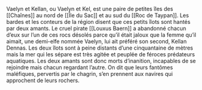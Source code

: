 Vaelyn et Kellan, ou Vaelyn et Kel, est une paire de petites îles des [[Chaînes]] au nord de [[Île du Sac]] et au sud du [[Roc de Taypan]].
Les bardes et les conteurs de la région disent que ces petits îlots sont hantés par deux amants. Le cruel pirate [[Louxus Baern]] a abandonné chacun d’eux sur l’un de ces rocs désolés parce qu’il était jaloux que la femme qu’il aimait, une demi-elfe nommée Vaelyn, lui ait préféré son second, Kellan Dennas. Les deux îlots sont à peine distants d’une cinquantaine de mètres mais la mer qui les sépare est très agitée et peuplée de féroces prédateurs aquatiques. Les deux amants sont donc morts d’inanition, incapables de se rejoindre mais chacun regardant l’autre. On dit que leurs fantômes maléfiques, pervertis par le chagrin, s’en prennent aux navires qui approchent de leurs rochers.